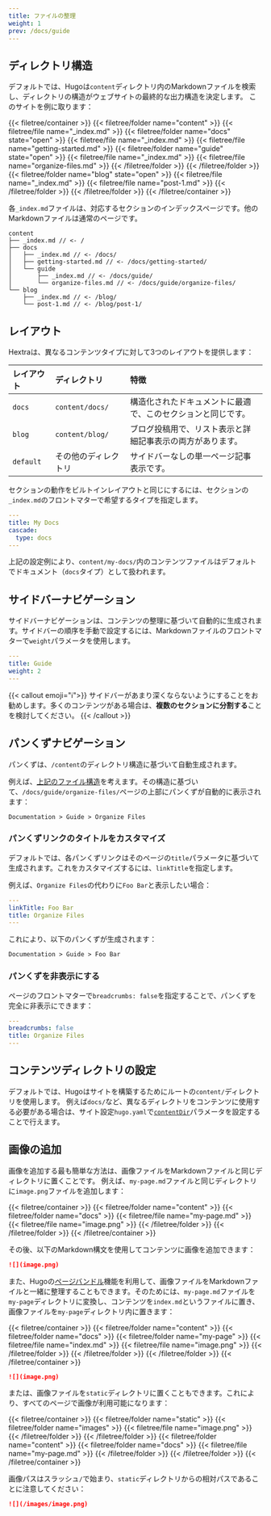 ```yaml
---
title: ファイルの整理
weight: 1
prev: /docs/guide
---
```


## ディレクトリ構造

デフォルトでは、Hugoは`content`ディレクトリ内のMarkdownファイルを検索し、ディレクトリの構造がウェブサイトの最終的な出力構造を決定します。
このサイトを例に取ります：

<!--more-->

{{< filetree/container >}}
  {{< filetree/folder name="content" >}}
    {{< filetree/file name="_index.md" >}}
    {{< filetree/folder name="docs" state="open" >}}
      {{< filetree/file name="_index.md" >}}
      {{< filetree/file name="getting-started.md" >}}
      {{< filetree/folder name="guide" state="open" >}}
        {{< filetree/file name="_index.md" >}}
        {{< filetree/file name="organize-files.md" >}}
      {{< /filetree/folder >}}
    {{< /filetree/folder >}}
    {{< filetree/folder name="blog" state="open" >}}
      {{< filetree/file name="_index.md" >}}
      {{< filetree/file name="post-1.md" >}}
    {{< /filetree/folder >}}
  {{< /filetree/folder >}}
{{< /filetree/container >}}

各`_index.md`ファイルは、対応するセクションのインデックスページです。他のMarkdownファイルは通常のページです。

```
content
├── _index.md // <- /
├── docs
│   ├── _index.md // <- /docs/
│   ├── getting-started.md // <- /docs/getting-started/
│   └── guide
│       ├── _index.md // <- /docs/guide/
│       └── organize-files.md // <- /docs/guide/organize-files/
└── blog
    ├── _index.md // <- /blog/
    └── post-1.md // <- /blog/post-1/
```

## レイアウト

Hextraは、異なるコンテンツタイプに対して3つのレイアウトを提供します：

| レイアウト | ディレクトリ             | 特徴                                                         |
| :-------- | :-------------------- | :--------------------------------------------------------------- |
| `docs`    | `content/docs/`       | 構造化されたドキュメントに最適で、このセクションと同じです。        |
| `blog`    | `content/blog/`       | ブログ投稿用で、リスト表示と詳細記事表示の両方があります。 |
| `default` | その他のディレクトリ | サイドバーなしの単一ページ記事表示です。                        |

セクションの動作をビルトインレイアウトと同じにするには、セクションの`_index.md`のフロントマターで希望するタイプを指定します。

```yaml {filename="content/my-docs/_index.md"}
---
title: My Docs
cascade:
  type: docs
---
```

上記の設定例により、`content/my-docs/`内のコンテンツファイルはデフォルトでドキュメント（`docs`タイプ）として扱われます。

## サイドバーナビゲーション

サイドバーナビゲーションは、コンテンツの整理に基づいて自動的に生成されます。サイドバーの順序を手動で設定するには、Markdownファイルのフロントマターで`weight`パラメータを使用します。

```yaml {filename="content/docs/guide/_index.md"}
---
title: Guide
weight: 2
---
```

{{< callout emoji="ℹ️">}}
  サイドバーがあまり深くならないようにすることをお勧めします。多くのコンテンツがある場合は、**複数のセクションに分割する**ことを検討してください。
{{< /callout >}}

## パンくずナビゲーション

パンくずは、`/content`のディレクトリ構造に基づいて自動生成されます。

例えば、[上記のファイル構造](#directory-structure)を考えます。その構造に基づいて、`/docs/guide/organize-files/`ページの上部にパンくずが自動的に表示されます：

```
Documentation > Guide > Organize Files
```

### パンくずリンクのタイトルをカスタマイズ

デフォルトでは、各パンくずリンクはそのページの`title`パラメータに基づいて生成されます。これをカスタマイズするには、`linkTitle`を指定します。

例えば、`Organize Files`の代わりに`Foo Bar`と表示したい場合：

```yaml {filename="content/docs/guide/organize-files.md"}
---
linkTitle: Foo Bar
title: Organize Files
---
```

これにより、以下のパンくずが生成されます：
```
Documentation > Guide > Foo Bar
```

### パンくずを非表示にする

ページのフロントマターで`breadcrumbs: false`を指定することで、パンくずを完全に非表示にできます：

```yaml {filename="content/docs/guide/organize-files.md"}
---
breadcrumbs: false
title: Organize Files
---
```

## コンテンツディレクトリの設定

デフォルトでは、Hugoはサイトを構築するためにルートの`content/`ディレクトリを使用します。
例えば`docs/`など、異なるディレクトリをコンテンツに使用する必要がある場合は、サイト設定`hugo.yaml`で[`contentDir`](https://gohugo.io/getting-started/configuration/#contentdir)パラメータを設定することで行えます。

## 画像の追加

画像を追加する最も簡単な方法は、画像ファイルをMarkdownファイルと同じディレクトリに置くことです。
例えば、`my-page.md`ファイルと同じディレクトリに`image.png`ファイルを追加します：

{{< filetree/container >}}
  {{< filetree/folder name="content" >}}
    {{< filetree/folder name="docs" >}}
        {{< filetree/file name="my-page.md" >}}
        {{< filetree/file name="image.png" >}}
    {{< /filetree/folder >}}
  {{< /filetree/folder >}}
{{< /filetree/container >}}

その後、以下のMarkdown構文を使用してコンテンツに画像を追加できます：

```markdown {filename="content/docs/my-page.md"}
![](image.png)
```

また、Hugoの[ページバンドル][page-bundles]機能を利用して、画像ファイルをMarkdownファイルと一緒に整理することもできます。そのためには、`my-page.md`ファイルを`my-page`ディレクトリに変換し、コンテンツを`index.md`というファイルに置き、画像ファイルを`my-page`ディレクトリ内に置きます：

{{< filetree/container >}}
  {{< filetree/folder name="content" >}}
    {{< filetree/folder name="docs" >}}
        {{< filetree/folder name="my-page" >}}
            {{< filetree/file name="index.md" >}}
            {{< filetree/file name="image.png" >}}
        {{< /filetree/folder >}}
    {{< /filetree/folder >}}
  {{< /filetree/folder >}}
{{< /filetree/container >}}

```markdown {filename="content/docs/my-page/index.md"}
![](image.png)
```

または、画像ファイルを`static`ディレクトリに置くこともできます。これにより、すべてのページで画像が利用可能になります：

{{< filetree/container >}}
  {{< filetree/folder name="static" >}}
    {{< filetree/folder name="images" >}}
        {{< filetree/file name="image.png" >}}
    {{< /filetree/folder >}}
  {{< /filetree/folder >}}
  {{< filetree/folder name="content" >}}
    {{< filetree/folder name="docs" >}}
        {{< filetree/file name="my-page.md" >}}
    {{< /filetree/folder >}}
  {{< /filetree/folder >}}
{{< /filetree/container >}}

画像パスはスラッシュ`/`で始まり、`static`ディレクトリからの相対パスであることに注意してください：

```markdown {filename="content/docs/my-page.md"}
![](/images/image.png)
```

[page-bundles]: https://gohugo.io/content-management/page-bundles/#leaf-bundles